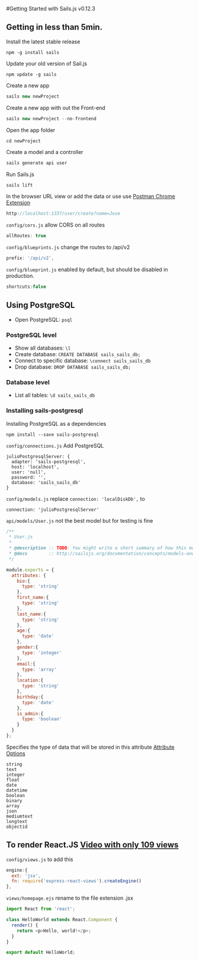 #Getting Started with Sails.js v0.12.3

## Getting in less than 5min.
Install the latest stable release
```
npm -g install sails
```

Update your old version of Sail.js
```
npm update -g sails
```

Create a new app
```javascript
sails new newProject
```

Create a new app with out the Front-end
```javascript
sails new newProject --no-frontend
```

Open the app folder
```javascript
cd newProject
```

Create a model and a controller
```javascript
sails generate api user
```

Run Sails.js
```
sails lift
```

In the browser URL view or add the data or use use [Postman Chrome Extension](https://chrome.google.com/webstore/detail/postman/fhbjgbiflinjbdggehcddcbncdddomop?hl=en)
```javascript
http://localhost:1337/user/create?name=Jose
```

`config/cors.js` allow CORS on all routes
```javascript
allRoutes: true
```


`config/blueprints.js` change the routes to /api/v2
```javascript
prefix: '/api/v2',
```

`config/blueprint.js` enabled by default, but should be disabled in production.
```javascript
shortcuts:false
```


## Using PostgreSQL

- Open PostgreSQL: `psql`

### PostgreSQL level
- Show all databases: `\l`
- Create database: `CREATE DATABASE sails_sails_db;`
- Connect to specific database: `\connect sails_sails_db`
- Drop database: `DROP DATABASE sails_sails_db;`

### Database level
- List all tables: `\d sails_sails_db`

### Installing sails-postgresql
Installing PostgreSQL as a dependencies
```
npm install --save sails-postgresql
```

`config/connections.js` Add PostgreSQL
```
julioPostgresqlServer: {
  adapter: 'sails-postgresql',
  host: 'localhost',
  user: 'null',
  password: '',
  database: 'sails_sails_db'
}
```

`config/models.js` replace `connection: 'localDiskDb',` to
```
connection: 'julioPostgresqlServer'
```

`api/models/User.js` not the best model but for testing is fine
```javascript
/**
 * User.js
 *
 * @description :: TODO: You might write a short summary of how this model works and what it represents here.
 * @docs        :: http://sailsjs.org/documentation/concepts/models-and-orm/models
 */

module.exports = {
  attributes: {
    bio:{
      type: 'string'
    },
    first_name:{
      type: 'string'
    },
    last_name:{
      type: 'string'
    },
    age:{
      type: 'date'
    },
    gender:{
      type: 'integer'
    },
    email:{
      type: 'array'
    },
    location:{
      type: 'string'
    },
    birthday:{
      type: 'date'
    },
    is_admin:{
      type: 'boolean'
    }
  }
};
```

Specifies the type of data that will be stored in this attribute [Attribute Options](http://sailsjs.org/documentation/concepts/models-and-orm/attributes)
```
string
text
integer
float
date
datetime
boolean
binary
array
json
mediumtext
longtext
objectid
```

## To render React.JS [Video with only 109 views](https://www.youtube.com/watch?v=SaGNKRKvB-c)


`config/views.js` to add this
```javascript
engine:{
  ext: 'jsx',
  fn: require('express-react-views').createEngine()
},
```

`views/homepage.ejs` rename to the file extension .jsx
```javascript
import React from 'react';

class HelloWorld extends React.Component {
  render() {
    return <p>Hello, world!</p>;
  }
}

export default HelloWorld;
```
